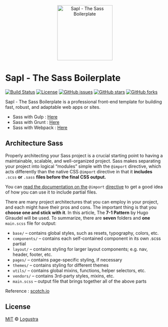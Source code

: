 <div align="center">
    <a href="https://github.com/Logustra/sapl">
      <img src="http://ultraimg.com/images/2018/02/19/nsjq.png" width="175px"
        alt="Sapl - The Sass Boilerplate">
    </a>
</div>

# Sapl - The Sass Boilerplate
[![Build Status](https://travis-ci.org/Logustra/sapl.svg?branch=master)](https://travis-ci.org/Logustra/sapl)
[![License](https://img.shields.io/github/license/Logustra/sapl.svg)](https://raw.githubusercontent.com/Logustra/sapl/master/LICENSE.md)
[![GitHub issues](https://img.shields.io/github/issues/Logustra/sapl.svg)](https://github.com/Logustra/sapl/issues)
[![GitHub stars](https://img.shields.io/github/stars/Logustra/sapl.svg)](https://github.com/Logustra/sapl/stargazers)
[![GitHub forks](https://img.shields.io/github/forks/Logustra/sapl.svg)](https://github.com/Logustra/sapl/network)

Sapl - The Sass Boilerplate is a professional front-end template for building fast, robust, and adaptable web apps or sites.

* Sass with Gulp : [Here](https://github.com/Logustra/sapl/tree/sass-with-gulp)
* Sass with Grunt : [Here](https://github.com/Logustra/sapl/tree/sass-with-grunt)
* Sass with Webpack : [Here](https://github.com/Logustra/sapl/tree/sass-with-webpack)

## Architecture Sass
Properly architecting your Sass project is a crucial starting point to having a maintainable, scalable, and well-organized project. Sass makes separating your project into logical “modules” simple with the `@import` directive, which acts differently than the native CSS `@import` directive in that it **includes** `.scss` **or** `.sass` **files before the final CSS output.**

You can [read the documentation on the](http://sass-lang.com/documentation/file.SASS_REFERENCE.html#import) `@import` [directive](http://sass-lang.com/documentation/file.SASS_REFERENCE.html#import) to get a good idea of how you can use it to include partial files.

There are many project architectures that you can employ in your project, and each might have their pros and cons. The important thing is that you **choose one and stick with it**. In this article, The **7-1 Pattern** by Hugo Giraudel will be used. To summarize, there are **seven** folders and **one** `main.scss` file for output:

- `base/` – contains global styles, such as resets, typography, colors, etc.
- `components/` – contains each self-contained component in its own .scss partial
- `layout/` – contains styling for larger layout components; e.g. nav, header, footer, etc.
- `pages/` – contains page-specific styling, if necessary
- `themes/` – contains styling for different themes
- `utils/` – contains global mixins, functions, helper selectors, etc.
- `vendors/` – contains 3rd-party styles, mixins, etc.
- `main.scss` – output file that brings together all of the above parts

Reference : [scotch.io](https://scotch.io/tutorials/aesthetic-sass-1-architecture-and-style-organization)

## License
[MIT](https://github.com/Logustra/sass-boilerplate/blob/master/LICENSE.md) &copy; [Logustra](https://github.com/Logustra)

